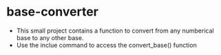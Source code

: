 # base-converter

* This small project contains a function to convert from any numberical base to any other base. 
* Use the inclue command to access the convert_base() function

